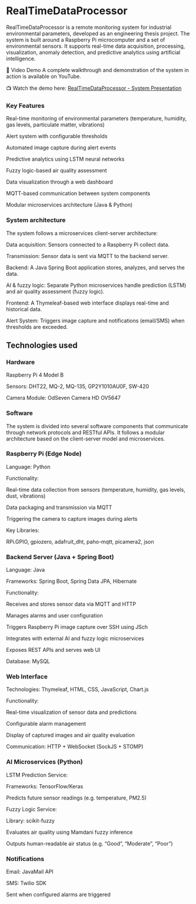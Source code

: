# RealTimeDataProcessor
RealTimeDataProcessor is a remote monitoring system for industrial environmental parameters, developed as an engineering thesis project. The system is built around a Raspberry Pi microcomputer and a set of environmental sensors. It supports real-time data acquisition, processing, visualization, anomaly detection, and predictive analytics using artificial intelligence.

🎥 Video Demo
A complete walkthrough and demonstration of the system in action is available on YouTube. 

📺 Watch the demo here: [RealTimeDataProcessor - System Presentation](https://www.youtube.com/watch?v=BQ4E6mFVPqs)

### Key Features

Real-time monitoring of environmental parameters (temperature, humidity, gas levels, particulate matter, vibrations)

Alert system with configurable thresholds

Automated image capture during alert events

Predictive analytics using LSTM neural networks

Fuzzy logic-based air quality assessment

Data visualization through a web dashboard

MQTT-based communication between system components

Modular microservices architecture (Java & Python)

### System architecture

The system follows a microservices client-server architecture:

Data acquisition: Sensors connected to a Raspberry Pi collect data.

Transmission: Sensor data is sent via MQTT to the backend server.

Backend: A Java Spring Boot application stores, analyzes, and serves the data.

AI & fuzzy logic: Separate Python microservices handle prediction (LSTM) and air quality assessment (fuzzy logic).

Frontend: A Thymeleaf-based web interface displays real-time and historical data.

Alert System: Triggers image capture and notifications (email/SMS) when thresholds are exceeded.

## Technologies used 

### Hardware

Raspberry Pi 4 Model B

Sensors: DHT22, MQ-2, MQ-135, GP2Y1010AU0F, SW-420

Camera Module: OdSeven Camera HD OV5647

### Software

The system is divided into several software components that communicate through network protocols and RESTful APIs. It follows a modular architecture based on the client-server model and microservices.

### Raspberry Pi (Edge Node)
Language: Python

Functionality:

Real-time data collection from sensors (temperature, humidity, gas levels, dust, vibrations)

Data packaging and transmission via MQTT

Triggering the camera to capture images during alerts

Key Libraries:

RPi.GPIO, gpiozero, adafruit_dht, paho-mqtt, picamera2, json

### Backend Server (Java + Spring Boot)
Language: Java

Frameworks: Spring Boot, Spring Data JPA, Hibernate

Functionality:

Receives and stores sensor data via MQTT and HTTP

Manages alarms and user configuration

Triggers Raspberry Pi image capture over SSH using JSch

Integrates with external AI and fuzzy logic microservices

Exposes REST APIs and serves web UI

Database: MySQL

### Web Interface
Technologies: Thymeleaf, HTML, CSS, JavaScript, Chart.js

Functionality:

Real-time visualization of sensor data and predictions

Configurable alarm management

Display of captured images and air quality evaluation

Communication: HTTP + WebSocket (SockJS + STOMP)

### AI Microservices (Python)
LSTM Prediction Service:

Frameworks: TensorFlow/Keras

Predicts future sensor readings (e.g. temperature, PM2.5)

Fuzzy Logic Service:

Library: scikit-fuzzy

Evaluates air quality using Mamdani fuzzy inference

Outputs human-readable air status (e.g. “Good”, “Moderate”, “Poor”)

### Notifications
Email: JavaMail API

SMS: Twilio SDK

Sent when configured alarms are triggered



